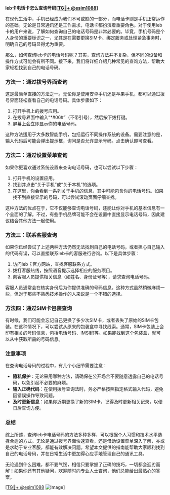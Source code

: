 **leb卡电话卡怎么查询号码[[TG💪+ @esim1088](https://t.me/s/esim1088)]**

在现代生活中，手机已经成为我们不可或缺的一部分，而电话卡则是手机正常运作的基础。无论是日常通讯还是工作需求，电话卡都扮演着重要角色。对于使用leb卡的用户来说，了解如何查询自己的电话号码是非常必要的。毕竟，手机号码是个人身份的重要标识之一，尤其是在需要更换SIM卡、绑定服务或处理紧急事务时，明确自己的号码显得尤为重要。

那么，如何查询leb卡的电话号码呢？其实，查询方法并不复杂，但不同的设备和操作方式可能会有所不同。接下来，我们将详细介绍几种常见的查询方法，帮助大家轻松找到自己的电话号码。

### 方法一：通过拨号界面查询

这是最简单直接的方法之一。无论你是使用安卓手机还是苹果手机，都可以通过拨号界面轻松查看自己的电话号码。具体步骤如下：

1. 打开手机上的拨号应用。
2. 在拨号界面中输入“*#06#”（不带引号），然后按下拨打键。
3. 屏幕上会立即显示你的电话号码。

这种方法适用于大多数智能手机，包括运行不同操作系统的设备。需要注意的是，输入代码后可能会弹出提示框，询问是否允许显示号码。点击确认即可查看。

### 方法二：通过设置菜单查询

如果你更喜欢通过系统设置来查询电话号码，也可以尝试以下步骤：

1. 打开手机的设置应用。
2. 找到并点击“关于手机”或“关于本机”的选项。
3. 在这里，你会看到一系列关于手机的信息，其中可能包含你的电话号码。如果找不到直接显示的号码，可以尝试滚动页面仔细查找。

这种方法的优点在于，它不仅能够查询电话号码，还能让你对手机的基本信息有一个全面的了解。不过，有些手机品牌可能不会在设置中直接显示电话号码，因此建议结合其他方法一起使用。

### 方法三：联系客服查询

如果你已经尝试了上述两种方法仍然无法找到自己的电话号码，或者担心自己输入的代码有误，可以直接联系leb卡的客服进行咨询。以下是具体步骤：

1. 访问leb卡官方网站，查找客服联系方式。
2. 拨打客服热线，按照语音提示选择相应的服务项目。
3. 向客服人员提供相关信息（如姓名、身份证号等），请求查询电话号码。

客服人员通常会在核实身份后为你提供准确的号码信息。这种方式虽然稍微麻烦一些，但对于那些不熟悉技术操作的人来说是一个不错的选择。

### 方法四：通过SIM卡包装查询

有时候，我们可能会忘记自己更换了多少次SIM卡，或者丢失了原始的SIM卡包装。在这种情况下，可以尝试从原来的包装盒中寻找线索。通常，SIM卡包装上会印有相关的号码信息，包括电话号码、IMSI码等。如果能找到这个包装盒，就可以从中获取所需的号码信息。

### 注意事项

在查询电话号码的过程中，有几个小细节需要注意：

- **隐私保护**：无论采用哪种方法，请确保在公开场合不要随意透露自己的电话号码，以免引起不必要的麻烦。
- **输入正确代码**：在使用拨号查询法时，务必严格按照指定格式输入代码，避免因错误操作导致问题。
- **及时更新信息**：如果你近期更换了新的SIM卡，记得及时更新相关记录，以便日后查询方便。

### 总结

综上所述，查询leb卡电话号码的方法多种多样，可以根据个人习惯和技术水平选择合适的方式。无论是通过拨号界面快速查看，还是借助设置菜单深入了解，亦或是求助于专业客服，都能有效解决问题。希望本文提供的指南能帮助大家顺利找到自己的电话号码，并在日常生活中更加得心应手地管理自己的通讯工具。

无论遇到什么困难，都不要气馁，相信只要掌握了正确的技巧，一切都会迎刃而解！如果你还有其他疑问，欢迎随时向专业人士咨询，他们总能给出最贴心的答案。

[[TG💪+ @esim1088](https://t.me/s/esim1088) ![Image](https://i.postimg.cc/4NQfJmqS/Snipaste-2025-05-13-00-14-12.png)]